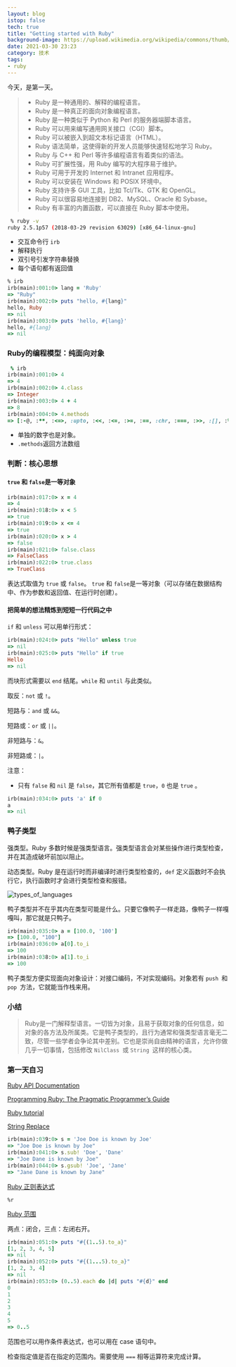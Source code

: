 ```yaml
---
layout: blog
istop: false
tech: true
title: "Getting started with Ruby"
background-image: https://upload.wikimedia.org/wikipedia/commons/thumb/7/73/Ruby_logo.svg/1200px-Ruby_logo.svg.png
date: 2021-03-30 23:23
category: 技术
tags:
- ruby
---
```


今天，是第一天。

>- Ruby 是一种通用的、解释的编程语言。
>- Ruby 是一种真正的面向对象编程语言。
>- Ruby 是一种类似于 Python 和 Perl 的服务器端脚本语言。
>- Ruby 可以用来编写通用网关接口（CGI）脚本。
>- Ruby 可以被嵌入到超文本标记语言（HTML）。
>- Ruby 语法简单，这使得新的开发人员能够快速轻松地学习 Ruby。
>- Ruby 与 C++ 和 Perl 等许多编程语言有着类似的语法。
>- Ruby 可扩展性强，用 Ruby 编写的大程序易于维护。
>- Ruby 可用于开发的 Internet 和 Intranet 应用程序。
>- Ruby 可以安装在 Windows 和 POSIX 环境中。
>- Ruby 支持许多 GUI 工具，比如 Tcl/Tk、GTK 和 OpenGL。
>- Ruby 可以很容易地连接到 DB2、MySQL、Oracle 和 Sybase。
>- Ruby 有丰富的内置函数，可以直接在 Ruby 脚本中使用。

```bash
 % ruby -v
ruby 2.5.1p57 (2018-03-29 revision 63029) [x86_64-linux-gnu]
```

- 交互命令行 `irb`
- 解释执行
- 双引号引发字符串替换
- 每个语句都有返回值

```ruby
% irb
irb(main):001:0> lang = 'Ruby'
=> "Ruby"
irb(main):002:0> puts "hello, #{lang}"
hello, Ruby
=> nil
irb(main):003:0> puts 'hello, #{lang}'
hello, #{lang}
=> nil
```

### Ruby的编程模型：纯面向对象

```ruby
 % irb
irb(main):001:0> 4
=> 4
irb(main):002:0> 4.class
=> Integer
irb(main):003:0> 4 + 4
=> 8
irb(main):004:0> 4.methods
=> [:-@, :**, :<=>, :upto, :<<, :<=, :>=, :==, :chr, :===, :>>, :[], :%, :&, :inspect, :+, :ord, :-, :/, :*, :size, :succ, :<, :>, :to_int, :coerce, :divmod, :to_s, :to_i, :fdiv, :modulo, :remainder, :abs, :magnitude, :integer?, :numerator, :denominator, :floor, :ceil, :round, :truncate, :lcm, :to_f, :^, :gcdlcm, :odd?, :even?, :allbits?, :anybits?, :nobits?, :downto, :times, :pred, :pow, :bit_length, :digits, :rationalize, :gcd, :to_r, :next, :div, :|, :~, :+@, :eql?, :singleton_method_added, :i, :real?, :zero?, :nonzero?, :finite?, :infinite?, :step, :positive?, :negative?, :rectangular, :arg, :real, :imaginary, :imag, :abs2, :angle, :phase, :conjugate, :conj, :to_c, :polar, :clone, :dup, :rect, :quo, :between?, :clamp, :instance_variable_set, :instance_variable_defined?, :remove_instance_variable, :instance_of?, :kind_of?, :is_a?, :tap, :instance_variable_get, :instance_variables, :method, :public_method, :singleton_method, :define_singleton_method, :public_send, :extend, :to_enum, :enum_for, :pp, :=~, :!~, :respond_to?, :freeze, :object_id, :send, :display, :nil?, :hash, :class, :singleton_class, :itself, :yield_self, :taint, :tainted?, :untrust, :untaint, :trust, :untrusted?, :methods, :frozen?, :protected_methods, :singleton_methods, :public_methods, :private_methods, :!, :equal?, :instance_eval, :instance_exec, :!=, :__send__, :__id__]
```

- 单独的数字也是对象。
- `.methods`返回方法数组

### 判断：核心思想

#### `true` 和 `false`是一等对象

```ruby
irb(main):017:0> x = 4
=> 4
irb(main):018:0> x < 5
=> true
irb(main):019:0> x <= 4
=> true
irb(main):020:0> x > 4
=> false
irb(main):021:0> false.class
=> FalseClass
irb(main):022:0> true.class
=> TrueClass
```

表达式取值为 `true` 或 `false`。 `true` 和 `false`是一等对象（可以存储在数据结构中、作为参数和返回值、在运行时创建）。

#### 把简单的想法精炼到短短一行代码之中

`if` 和 `unless` 可以用单行形式：

```ruby
irb(main):024:0> puts "Hello" unless true
=> nil
irb(main):025:0> puts "Hello" if true
Hello
=> nil
```

而块形式需要以 `end` 结尾。`while` 和 `until` 与此类似。

取反：`not` 或 `!`。

短路与：`and` 或 `&&`。

短路或：`or` 或 `||`。

非短路与：`&`。

非短路或：`|`。

注意：

- 只有 `false` 和 `nil` 是 `false`，其它所有值都是 `true`，`0` 也是 `true` 。

```ruby
irb(main):034:0> puts 'a' if 0
a
=> nil
```

### 鸭子类型

强类型。Ruby 多数时候是强类型语言。强类型语言会对某些操作进行类型检查，并在其造成破坏前加以阻止。

动态类型。Ruby 是在运行时而非编译时进行类型检查的，`def` 定义函数时不会执行它，执行函数时才会进行类型检查和报错。

![types_of_languages](../../../style/img/md/types_of_languages.png)

鸭子类型并不在乎其内在类型可能是什么。只要它像鸭子一样走路，像鸭子一样嘎嘎叫，那它就是只鸭子。

```ruby
irb(main):035:0> a = [100.0, '100']
=> [100.0, "100"]
irb(main):036:0> a[0].to_i
=> 100
irb(main):038:0> a[1].to_i
=> 100
```

鸭子类型方便实现面向对象设计：对接口编码，不对实现编码。对象若有 `push `和 `pop `方法，它就能当作栈来用。

### 小结

> Ruby是一门解释型语言。一切皆为对象，且易于获取对象的任何信息，如对象的各方法及所属类。它是鸭子类型的，且行为通常和强类型语言毫无二致，尽管一些学者会争论其中差别。它也是崇尚自由精神的语言，允许你做几乎一切事情，包括修改 `NilClass `或 `String `这样的核心类。

### 第一天自习

[Ruby API Documentation](https://rubyapi.org/)

[Programming Ruby: The Pragmatic Programmer’s Guide](https://ruby-doc.com/docs/ProgrammingRuby/)

[Ruby tutorial](https://www.runoob.com/ruby/ruby-tutorial.html)

[String Replace](https://stackoverflow.com/questions/8381499/replace-words-in-a-string-ruby)

```ruby
irb(main):039:0> s = 'Joe Doe is known by Joe'
=> "Joe Doe is known by Joe"
irb(main):041:0> s.sub! 'Doe', 'Dane'
=> "Joe Dane is known by Joe"
irb(main):044:0> s.gsub! 'Joe', 'Jane'
=> "Jane Dane is known by Jane"
```

[Ruby 正则表达式](https://www.runoob.com/ruby/ruby-regular-expressions.html)

`%r`

[Ruby 范围](https://www.runoob.com/ruby/ruby-range.html)

两点：闭合，三点：左闭右开。

```ruby
irb(main):051:0> puts "#{(1..5).to_a}"
[1, 2, 3, 4, 5]
=> nil
irb(main):052:0> puts "#{(1...5).to_a}"
[1, 2, 3, 4]
=> nil
irb(main):053:0> (0..5).each do |d| puts "#{d}" end
0
1
2
3
4
5
=> 0..5
```

范围也可以用作条件表达式，也可以用在 case 语句中。

检查指定值是否在指定的范围内。需要使用 `===` 相等运算符来完成计算。

